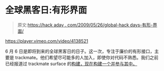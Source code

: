 # 全球黑客日:有形界面

> 原文:[https://hack aday . com/2009/05/26/global-hack days-有形-界面/](https://hackaday.com/2009/05/26/global-hackdays-tangible-interfaces/)

<https://player.vimeo.com/video/4138521>

</div> <p>6 月 6 日是即将到来的全球黑客日的日子。这一次，专注于廉价的有形接口，主要是 trackmate。他们希望尽可能多的人加入，即使你对代码不熟悉。我们之前已经报道过 trackmate surface 的<a href="http://hackaday.com/2009/02/08/plexi-cliffhanger-for-trackmate/">构建，现在构建一个并参与其中。</a></p> </body> </html>